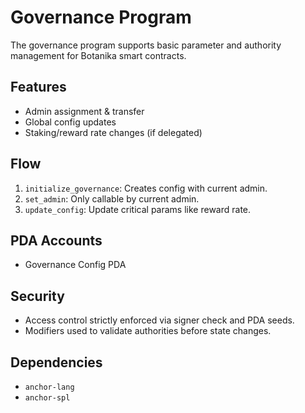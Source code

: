 # Governance Program

The governance program supports basic parameter and authority management for Botanika smart contracts.

## Features

- Admin assignment & transfer
- Global config updates
- Staking/reward rate changes (if delegated)

## Flow

1. `initialize_governance`: Creates config with current admin.
2. `set_admin`: Only callable by current admin.
3. `update_config`: Update critical params like reward rate.

## PDA Accounts

- Governance Config PDA

## Security

- Access control strictly enforced via signer check and PDA seeds.
- Modifiers used to validate authorities before state changes.

## Dependencies

- `anchor-lang`
- `anchor-spl`
